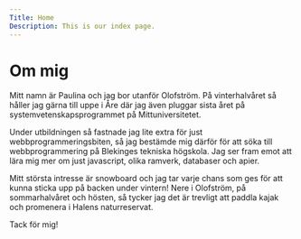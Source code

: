 ```yaml
---
Title: Home
Description: This is our index page.
---
```


Om mig
==========================

Mitt namn är Paulina och jag bor utanför Olofström. På vinterhalvåret så håller jag gärna till uppe i Åre där jag även pluggar sista året på systemvetenskapsprogrammet på Mittuniversitetet.

Under utbildningen så fastnade jag lite extra för just webbprogrammeringsbiten, så jag bestämde mig därför för att söka till webbprogrammering på Blekinges tekniska högskola. Jag ser fram emot att lära mig mer om just javascript, olika ramverk, databaser och apier.

Mitt största intresse är snowboard och jag tar varje chans som ges för att kunna sticka upp på backen under vintern! Nere i Olofström, på sommarhalvåret och hösten, så tycker jag det är trevligt att paddla kajak och promenera i Halens naturreservat.

Tack för mig!
